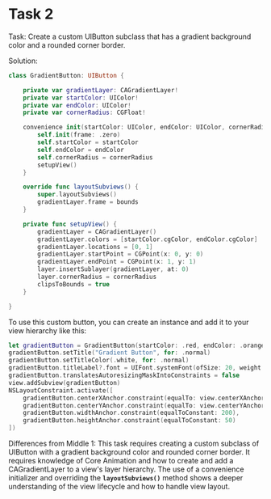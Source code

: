 # Task 2

Task: Create a custom UIButton subclass that has a gradient background color and
a rounded corner border.

Solution:

```swift
class GradientButton: UIButton {

    private var gradientLayer: CAGradientLayer!
    private var startColor: UIColor!
    private var endColor: UIColor!
    private var cornerRadius: CGFloat!

    convenience init(startColor: UIColor, endColor: UIColor, cornerRadius: CGFloat) {
        self.init(frame: .zero)
        self.startColor = startColor
        self.endColor = endColor
        self.cornerRadius = cornerRadius
        setupView()
    }

    override func layoutSubviews() {
        super.layoutSubviews()
        gradientLayer.frame = bounds
    }

    private func setupView() {
        gradientLayer = CAGradientLayer()
        gradientLayer.colors = [startColor.cgColor, endColor.cgColor]
        gradientLayer.locations = [0, 1]
        gradientLayer.startPoint = CGPoint(x: 0, y: 0)
        gradientLayer.endPoint = CGPoint(x: 1, y: 1)
        layer.insertSublayer(gradientLayer, at: 0)
        layer.cornerRadius = cornerRadius
        clipsToBounds = true
    }

}

```

To use this custom button, you can create an instance and add it to your view
hierarchy like this:

```swift
let gradientButton = GradientButton(startColor: .red, endColor: .orange, cornerRadius: 10)
gradientButton.setTitle("Gradient Button", for: .normal)
gradientButton.setTitleColor(.white, for: .normal)
gradientButton.titleLabel?.font = UIFont.systemFont(ofSize: 20, weight: .bold)
gradientButton.translatesAutoresizingMaskIntoConstraints = false
view.addSubview(gradientButton)
NSLayoutConstraint.activate([
    gradientButton.centerXAnchor.constraint(equalTo: view.centerXAnchor),
    gradientButton.centerYAnchor.constraint(equalTo: view.centerYAnchor),
    gradientButton.widthAnchor.constraint(equalToConstant: 200),
    gradientButton.heightAnchor.constraint(equalToConstant: 50)
])
```

Differences from Middle 1: This task requires creating a custom subclass of
UIButton with a gradient background color and rounded corner border. It requires
knowledge of Core Animation and how to create and add a CAGradientLayer to a
view's layer hierarchy. The use of a convenience initializer and overriding the
**`layoutSubviews()`** method shows a deeper understanding of the view lifecycle
and how to handle view layout.
